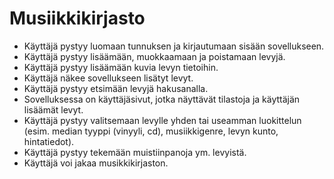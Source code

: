 # Musiikkikirjasto

- Käyttäjä pystyy luomaan tunnuksen ja kirjautumaan sisään sovellukseen.
- Käyttäjä pystyy lisäämään, muokkaamaan ja poistamaan levyjä.
- Käyttäjä pystyy lisäämään kuvia levyn tietoihin.
- Käyttäjä näkee sovellukseen lisätyt levyt.
- Käyttäjä pystyy etsimään levyjä hakusanalla.
- Sovelluksessa on käyttäjäsivut, jotka näyttävät tilastoja ja käyttäjän lisäämät levyt.
- Käyttäjä pystyy valitsemaan levylle yhden tai useamman luokittelun (esim. median tyyppi (vinyyli, cd), musiikkigenre, levyn kunto, hintatiedot).
- Käyttäjä pystyy tekemään muistiinpanoja ym. levyistä.
- Käyttäjä voi jakaa musikkikirjaston. 
